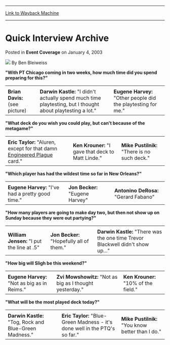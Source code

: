 
---
[Link to Wayback Machine](https://web.archive.org/web/20171030154028/https://magic.wizards.com/en/articles/archive/event-coverage/quick-interview-archive-2003-01-04)

[_metadata_:author]:- "Ben Bleiweiss"
[_metadata_:description]:- "`With PT Chicago coming in two weeks, how much time did you spend preparing for this?`"
[_metadata_:generator]:- "Drupal 7 (http://drupal.org)"
[_metadata_:node]:- "782621"
[_metadata_:publish_date]:- "2003-01-04"
[_metadata_:source]:- "div-main-content"
[_metadata_:title]:- "Quick Interview Archive"
[_metadata_:wayback_capture_timestamp]:- "2017-10-30 15:40:28"
[_metadata_:wayback_raw_url]:- "https://web.archive.org/web/20171030154028id_/https://magic.wizards.com/en/articles/archive/event-coverage/quick-interview-archive-2003-01-04"
[_metadata_:wayback_url]:- "https://magic.wizards.com/en/articles/archive/event-coverage/quick-interview-archive-2003-01-04"
---


Quick Interview Archive
=======================



 Posted in **Event Coverage**
 on January 4, 2003 






![](https://media.magic.wizards.com/styles/auth_small/public/images/person/authorpic_benbleiweiss.jpg)
By Ben Bleiweiss











**"With PT Chicago coming in two weeks, how much time did you spend preparing for this?"**



|  |  |  |
| --- | --- | --- |
|  |  |  |
| **Brian Davis:** (see picture) | **Darwin Kastle:** "I didn't actually spend much time playtesting, but I thought about playtesting a lot." | **Eugene Harvey:** "Other people did the playtesting for me." |

**"What deck do you wish you could play, but can't because of the metagame?"**



|  |  |  |
| --- | --- | --- |
|  |  |  |
| **Eric Taylor:** "Aluren, except for that damn [Engineered Plague](http://gatherer.wizards.com/Pages/Card/Details.aspx?name=Engineered+Plague) card." | **Ken Krouner:** "I gave that deck to Matt Linde." | **Mike Pustilnik:** "There is no such deck." |

**"Which player has had the wildest time so far in New Orleans?"**



|  |  |  |
| --- | --- | --- |
|  |  |  |
| **Eugene Harvey:** "I've had a pretty good time." | **Jon Becker:** "Eugene Harvey" | **Antonino DeRosa:** "Gerard Fabano" |

**"How many players are going to make day two, but then not show up on Sunday because they were out partying?"**



|  |  |  |
| --- | --- | --- |
|  |  |  |
| **William Jensen:** "I put the line at .5" | **Jon Becker:** "Hopefully all of them." | **Darwin Kastle:** "There was the one time Trevor Blackwell didn't show up..." |

**"How big will Sligh be this weekend?"**



|  |  |  |
| --- | --- | --- |
|  |  |  |
| **Eugene Harvey:** "Not as big as in Reims." | **Zvi Mowshowitz:** "Not as big as I thought yesterday." | **Ken Krouner:** "10% of the field." |

**"What will be the most played deck today?"**



|  |  |  |
| --- | --- | --- |
|  |  |  |
| **Darwin Kastle:** "Tog, Rock and Blue-Green Madness." | **Eric Taylor:** "Blue-Green Madness - it's done well in the PTQ's so far." | **Mike Pustilnik:** "You know better than I do." |







